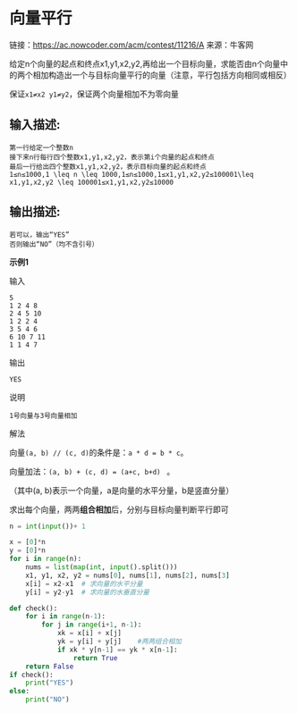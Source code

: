 # 向量平行



链接：https://ac.nowcoder.com/acm/contest/11216/A
来源：牛客网



给定n个向量的起点和终点x1,y1,x2,y2,再给出一个目标向量，求能否由n个向量中的两个相加构造出一个与目标向量平行的向量（注意，平行包括方向相同或相反） 

  保证`x1≠x2 y1≠y2`，保证两个向量相加不为零向量

## 输入描述:

```
第一行给定一个整数n
接下来n行每行四个整数x1,y1,x2,y2，表示第i个向量的起点和终点
最后一行给出四个整数x1,y1,x2,y2，表示目标向量的起点和终点
1≤n≤1000,1 \leq n \leq 1000,1≤n≤1000,1≤x1,y1,x2,y2≤100001\leq x1,y1,x2,y2 \leq 100001≤x1,y1,x2,y2≤10000
```

## 输出描述:

```
若可以，输出“YES”
否则输出“NO”（均不含引号）
```

**示例1**                        

输入

```
5
1 2 4 8
2 4 5 10
1 2 2 4
3 5 4 6 
6 10 7 11
1 1 4 7
```

输出

```
YES
```

说明

```
1号向量与3号向量相加
```

解法

向量`(a, b) // (c, d)`的条件是：`a * d = b * c`。

向量加法：`(a, b) + (c, d) = (a+c, b+d) ` 。

（其中(a, b)表示一个向量，a是向量的水平分量，b是竖直分量）

求出每个向量，两两**组合相加**后，分别与目标向量判断平行即可

```python
n = int(input())+ 1

x = [0]*n
y = [0]*n
for i in range(n):
    nums = list(map(int, input().split()))
    x1, y1, x2, y2 = nums[0], nums[1], nums[2], nums[3]
    x[i] = x2-x1  # 求向量的水平分量
    y[i] = y2-y1  # 求向量的水垂直分量

def check():
    for i in range(n-1):
        for j in range(i+1, n-1):
            xk = x[i] + x[j]
            yk = y[i] + y[j]	#两两组合相加
            if xk * y[n-1] == yk * x[n-1]:
                return True
    return False
if check():
    print("YES")
else:
    print("NO")
```

